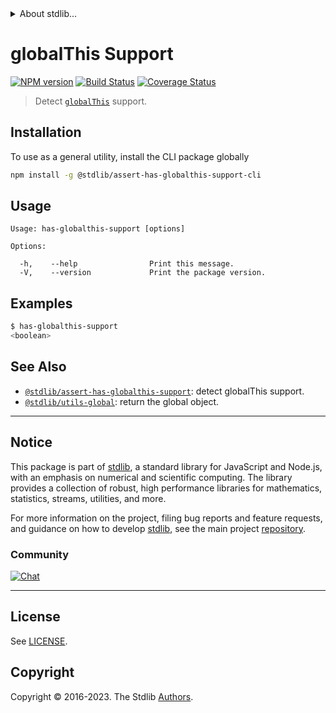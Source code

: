 <!--

@license Apache-2.0

Copyright (c) 2019 The Stdlib Authors.

Licensed under the Apache License, Version 2.0 (the "License");
you may not use this file except in compliance with the License.
You may obtain a copy of the License at

   http://www.apache.org/licenses/LICENSE-2.0

Unless required by applicable law or agreed to in writing, software
distributed under the License is distributed on an "AS IS" BASIS,
WITHOUT WARRANTIES OR CONDITIONS OF ANY KIND, either express or implied.
See the License for the specific language governing permissions and
limitations under the License.

-->


<details>
  <summary>
    About stdlib...
  </summary>
  <p>We believe in a future in which the web is a preferred environment for numerical computation. To help realize this future, we've built stdlib. stdlib is a standard library, with an emphasis on numerical and scientific computation, written in JavaScript (and C) for execution in browsers and in Node.js.</p>
  <p>The library is fully decomposable, being architected in such a way that you can swap out and mix and match APIs and functionality to cater to your exact preferences and use cases.</p>
  <p>When you use stdlib, you can be absolutely certain that you are using the most thorough, rigorous, well-written, studied, documented, tested, measured, and high-quality code out there.</p>
  <p>To join us in bringing numerical computing to the web, get started by checking us out on <a href="https://github.com/stdlib-js/stdlib">GitHub</a>, and please consider <a href="https://opencollective.com/stdlib">financially supporting stdlib</a>. We greatly appreciate your continued support!</p>
</details>

# globalThis Support

[![NPM version][npm-image]][npm-url] [![Build Status][test-image]][test-url] [![Coverage Status][coverage-image]][coverage-url] <!-- [![dependencies][dependencies-image]][dependencies-url] -->

> Detect [`globalThis`][mdn-global-this] support.









<section class="cli">



<section class="installation">

## Installation

To use as a general utility, install the CLI package globally

```bash
npm install -g @stdlib/assert-has-globalthis-support-cli
```

</section>

<!-- CLI usage documentation. -->

<section class="usage">

## Usage

```text
Usage: has-globalthis-support [options]

Options:

  -h,    --help                Print this message.
  -V,    --version             Print the package version.
```

</section>

<!-- /.usage -->

<section class="examples">

## Examples

```bash
$ has-globalthis-support
<boolean>
```

</section>

<!-- /.examples -->

</section>

<!-- /.cli -->

<!-- Section for related `stdlib` packages. Do not manually edit this section, as it is automatically populated. -->

<section class="related">

## See Also

-   <span class="package-name">[`@stdlib/assert-has-globalthis-support`][@stdlib/assert-has-globalthis-support]</span><span class="delimiter">: </span><span class="description">detect globalThis support.</span>
-   <span class="package-name">[`@stdlib/utils-global`][@stdlib/utils/global]</span><span class="delimiter">: </span><span class="description">return the global object.</span>

</section>

<!-- /.related -->

<!-- Section for all links. Make sure to keep an empty line after the `section` element and another before the `/section` close. -->


<section class="main-repo" >

* * *

## Notice

This package is part of [stdlib][stdlib], a standard library for JavaScript and Node.js, with an emphasis on numerical and scientific computing. The library provides a collection of robust, high performance libraries for mathematics, statistics, streams, utilities, and more.

For more information on the project, filing bug reports and feature requests, and guidance on how to develop [stdlib][stdlib], see the main project [repository][stdlib].

### Community

[![Chat][chat-image]][chat-url]

---

## License

See [LICENSE][stdlib-license].


## Copyright

Copyright &copy; 2016-2023. The Stdlib [Authors][stdlib-authors].

</section>

<!-- /.stdlib -->

<!-- Section for all links. Make sure to keep an empty line after the `section` element and another before the `/section` close. -->

<section class="links">

[npm-image]: http://img.shields.io/npm/v/@stdlib/assert-has-globalthis-support-cli.svg
[npm-url]: https://npmjs.org/package/@stdlib/assert-has-globalthis-support-cli

[test-image]: https://github.com/stdlib-js/assert-has-globalthis-support@v0.1.1/actions/workflows/test.yml/badge.svg?branch=v0.1.1
[test-url]: https://github.com/stdlib-js/assert-has-globalthis-support@v0.1.1/actions/workflows/test.yml?query=branch:v0.1.1

[coverage-image]: https://img.shields.io/codecov/c/github/stdlib-js/assert-has-globalthis-support@v0.1.1/main.svg
[coverage-url]: https://codecov.io/github/stdlib-js/assert-has-globalthis-support@v0.1.1?branch=main

<!--

[dependencies-image]: https://img.shields.io/david/stdlib-js/assert-has-globalthis-support@v0.1.1.svg
[dependencies-url]: https://david-dm.org/stdlib-js/assert-has-globalthis-support@v0.1.1/main

-->

[chat-image]: https://img.shields.io/gitter/room/stdlib-js/stdlib.svg
[chat-url]: https://app.gitter.im/#/room/#stdlib-js_stdlib:gitter.im

[stdlib]: https://github.com/stdlib-js/stdlib

[stdlib-authors]: https://github.com/stdlib-js/stdlib/graphs/contributors

[cli-section]: https://github.com/stdlib-js/assert-has-globalthis-support@v0.1.1#cli
[cli-url]: https://github.com/stdlib-js/assert-has-globalthis-support@v0.1.1/tree/cli
[@stdlib/assert-has-globalthis-support]: https://github.com/stdlib-js/assert-has-globalthis-support@v0.1.1/tree/main

[umd]: https://github.com/umdjs/umd
[es-module]: https://developer.mozilla.org/en-US/docs/Web/JavaScript/Guide/Modules

[deno-url]: https://github.com/stdlib-js/assert-has-globalthis-support@v0.1.1/tree/deno
[umd-url]: https://github.com/stdlib-js/assert-has-globalthis-support@v0.1.1/tree/umd
[esm-url]: https://github.com/stdlib-js/assert-has-globalthis-support@v0.1.1/tree/esm
[branches-url]: https://github.com/stdlib-js/assert-has-globalthis-support@v0.1.1/blob/main/branches.md

[stdlib-license]: https://raw.githubusercontent.com/stdlib-js/assert-has-globalthis-support@v0.1.1/main/LICENSE

[mdn-global-this]: https://developer.mozilla.org/en-US/docs/Web/JavaScript/Reference/Global_Objects/globalThis

<!-- <related-links> -->

[@stdlib/utils/global]: https://github.com/stdlib-js/utils-global

<!-- </related-links> -->

</section>

<!-- /.links -->

